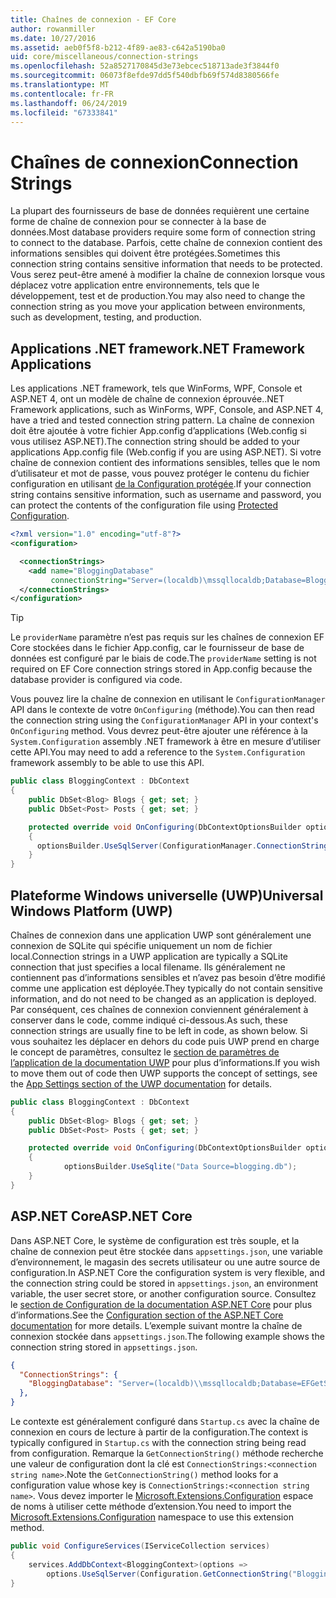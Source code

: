 ```yaml
---
title: Chaînes de connexion - EF Core
author: rowanmiller
ms.date: 10/27/2016
ms.assetid: aeb0f5f8-b212-4f89-ae83-c642a5190ba0
uid: core/miscellaneous/connection-strings
ms.openlocfilehash: 52a8527170845d3e73ebcec518713ade3f3844f0
ms.sourcegitcommit: 06073f8efde97dd5f540dbfb69f574d8380566fe
ms.translationtype: MT
ms.contentlocale: fr-FR
ms.lasthandoff: 06/24/2019
ms.locfileid: "67333841"
---
```

# <a name="connection-strings"></a><span data-ttu-id="e236f-102">Chaînes de connexion</span><span class="sxs-lookup"><span data-stu-id="e236f-102">Connection Strings</span></span>

<span data-ttu-id="e236f-103">La plupart des fournisseurs de base de données requièrent une certaine forme de chaîne de connexion pour se connecter à la base de données.</span><span class="sxs-lookup"><span data-stu-id="e236f-103">Most database providers require some form of connection string to connect to the database.</span></span> <span data-ttu-id="e236f-104">Parfois, cette chaîne de connexion contient des informations sensibles qui doivent être protégées.</span><span class="sxs-lookup"><span data-stu-id="e236f-104">Sometimes this connection string contains sensitive information that needs to be protected.</span></span> <span data-ttu-id="e236f-105">Vous serez peut-être amené à modifier la chaîne de connexion lorsque vous déplacez votre application entre environnements, tels que le développement, test et de production.</span><span class="sxs-lookup"><span data-stu-id="e236f-105">You may also need to change the connection string as you move your application between environments, such as development, testing, and production.</span></span>

## <a name="net-framework-applications"></a><span data-ttu-id="e236f-106">Applications .NET framework</span><span class="sxs-lookup"><span data-stu-id="e236f-106">.NET Framework Applications</span></span>

<span data-ttu-id="e236f-107">Les applications .NET framework, tels que WinForms, WPF, Console et ASP.NET 4, ont un modèle de chaîne de connexion éprouvée.</span><span class="sxs-lookup"><span data-stu-id="e236f-107">.NET Framework applications, such as WinForms, WPF, Console, and ASP.NET 4, have a tried and tested connection string pattern.</span></span> <span data-ttu-id="e236f-108">La chaîne de connexion doit être ajoutée à votre fichier App.config d’applications (Web.config si vous utilisez ASP.NET).</span><span class="sxs-lookup"><span data-stu-id="e236f-108">The connection string should be added to your applications App.config file (Web.config if you are using ASP.NET).</span></span> <span data-ttu-id="e236f-109">Si votre chaîne de connexion contient des informations sensibles, telles que le nom d’utilisateur et mot de passe, vous pouvez protéger le contenu du fichier configuration en utilisant [de la Configuration protégée](https://docs.microsoft.com/dotnet/framework/data/adonet/connection-strings-and-configuration-files#encrypting-configuration-file-sections-using-protected-configuration).</span><span class="sxs-lookup"><span data-stu-id="e236f-109">If your connection string contains sensitive information, such as username and password, you can protect the contents of the configuration file using [Protected Configuration](https://docs.microsoft.com/dotnet/framework/data/adonet/connection-strings-and-configuration-files#encrypting-configuration-file-sections-using-protected-configuration).</span></span>

``` xml
<?xml version="1.0" encoding="utf-8"?>
<configuration>

  <connectionStrings>
    <add name="BloggingDatabase"
         connectionString="Server=(localdb)\mssqllocaldb;Database=Blogging;Trusted_Connection=True;" />
  </connectionStrings>
</configuration>
```

> [!TIP]  
> <span data-ttu-id="e236f-110">Le `providerName` paramètre n’est pas requis sur les chaînes de connexion EF Core stockées dans le fichier App.config, car le fournisseur de base de données est configuré par le biais de code.</span><span class="sxs-lookup"><span data-stu-id="e236f-110">The `providerName` setting is not required on EF Core connection strings stored in App.config because the database provider is configured via code.</span></span>

<span data-ttu-id="e236f-111">Vous pouvez lire la chaîne de connexion en utilisant le `ConfigurationManager` API dans le contexte de votre `OnConfiguring` (méthode).</span><span class="sxs-lookup"><span data-stu-id="e236f-111">You can then read the connection string using the `ConfigurationManager` API in your context's `OnConfiguring` method.</span></span> <span data-ttu-id="e236f-112">Vous devrez peut-être ajouter une référence à la `System.Configuration` assembly .NET framework à être en mesure d’utiliser cette API.</span><span class="sxs-lookup"><span data-stu-id="e236f-112">You may need to add a reference to the `System.Configuration` framework assembly to be able to use this API.</span></span>

``` csharp
public class BloggingContext : DbContext
{
    public DbSet<Blog> Blogs { get; set; }
    public DbSet<Post> Posts { get; set; }

    protected override void OnConfiguring(DbContextOptionsBuilder optionsBuilder)
    {
      optionsBuilder.UseSqlServer(ConfigurationManager.ConnectionStrings["BloggingDatabase"].ConnectionString);
    }
}
```

## <a name="universal-windows-platform-uwp"></a><span data-ttu-id="e236f-113">Plateforme Windows universelle (UWP)</span><span class="sxs-lookup"><span data-stu-id="e236f-113">Universal Windows Platform (UWP)</span></span>

<span data-ttu-id="e236f-114">Chaînes de connexion dans une application UWP sont généralement une connexion de SQLite qui spécifie uniquement un nom de fichier local.</span><span class="sxs-lookup"><span data-stu-id="e236f-114">Connection strings in a UWP application are typically a SQLite connection that just specifies a local filename.</span></span> <span data-ttu-id="e236f-115">Ils généralement ne contiennent pas d’informations sensibles et n’avez pas besoin d’être modifié comme une application est déployée.</span><span class="sxs-lookup"><span data-stu-id="e236f-115">They typically do not contain sensitive information, and do not need to be changed as an application is deployed.</span></span> <span data-ttu-id="e236f-116">Par conséquent, ces chaînes de connexion conviennent généralement à conserver dans le code, comme indiqué ci-dessous.</span><span class="sxs-lookup"><span data-stu-id="e236f-116">As such, these connection strings are usually fine to be left in code, as shown below.</span></span> <span data-ttu-id="e236f-117">Si vous souhaitez les déplacer en dehors du code puis UWP prend en charge le concept de paramètres, consultez le [section de paramètres de l’application de la documentation UWP](https://docs.microsoft.com/windows/uwp/app-settings/store-and-retrieve-app-data) pour plus d’informations.</span><span class="sxs-lookup"><span data-stu-id="e236f-117">If you wish to move them out of code then UWP supports the concept of settings, see the [App Settings section of the UWP documentation](https://docs.microsoft.com/windows/uwp/app-settings/store-and-retrieve-app-data) for details.</span></span>

``` csharp
public class BloggingContext : DbContext
{
    public DbSet<Blog> Blogs { get; set; }
    public DbSet<Post> Posts { get; set; }

    protected override void OnConfiguring(DbContextOptionsBuilder optionsBuilder)
    {
            optionsBuilder.UseSqlite("Data Source=blogging.db");
    }
}
```

## <a name="aspnet-core"></a><span data-ttu-id="e236f-118">ASP.NET Core</span><span class="sxs-lookup"><span data-stu-id="e236f-118">ASP.NET Core</span></span>

<span data-ttu-id="e236f-119">Dans ASP.NET Core, le système de configuration est très souple, et la chaîne de connexion peut être stockée dans `appsettings.json`, une variable d’environnement, le magasin des secrets utilisateur ou une autre source de configuration.</span><span class="sxs-lookup"><span data-stu-id="e236f-119">In ASP.NET Core the configuration system is very flexible, and the connection string could be stored in `appsettings.json`, an environment variable, the user secret store, or another configuration source.</span></span> <span data-ttu-id="e236f-120">Consultez le [section de Configuration de la documentation ASP.NET Core](https://docs.asp.net/en/latest/fundamentals/configuration.html) pour plus d’informations.</span><span class="sxs-lookup"><span data-stu-id="e236f-120">See the [Configuration section of the ASP.NET Core documentation](https://docs.asp.net/en/latest/fundamentals/configuration.html) for more details.</span></span> <span data-ttu-id="e236f-121">L’exemple suivant montre la chaîne de connexion stockée dans `appsettings.json`.</span><span class="sxs-lookup"><span data-stu-id="e236f-121">The following example shows the connection string stored in `appsettings.json`.</span></span>

``` json
{
  "ConnectionStrings": {
    "BloggingDatabase": "Server=(localdb)\\mssqllocaldb;Database=EFGetStarted.ConsoleApp.NewDb;Trusted_Connection=True;"
  },
}
```

<span data-ttu-id="e236f-122">Le contexte est généralement configuré dans `Startup.cs` avec la chaîne de connexion en cours de lecture à partir de la configuration.</span><span class="sxs-lookup"><span data-stu-id="e236f-122">The context is typically configured in `Startup.cs` with the connection string being read from configuration.</span></span> <span data-ttu-id="e236f-123">Remarque la `GetConnectionString()` méthode recherche une valeur de configuration dont la clé est `ConnectionStrings:<connection string name>`.</span><span class="sxs-lookup"><span data-stu-id="e236f-123">Note the `GetConnectionString()` method looks for a configuration value whose key is `ConnectionStrings:<connection string name>`.</span></span> <span data-ttu-id="e236f-124">Vous devez importer le [Microsoft.Extensions.Configuration](https://docs.microsoft.com/dotnet/api/microsoft.extensions.configuration) espace de noms à utiliser cette méthode d’extension.</span><span class="sxs-lookup"><span data-stu-id="e236f-124">You need to import the [Microsoft.Extensions.Configuration](https://docs.microsoft.com/dotnet/api/microsoft.extensions.configuration) namespace to use this extension method.</span></span>

``` csharp
public void ConfigureServices(IServiceCollection services)
{
    services.AddDbContext<BloggingContext>(options =>
        options.UseSqlServer(Configuration.GetConnectionString("BloggingDatabase")));
}
```
